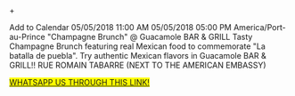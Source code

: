 
<!-- AddEvent script -->
<script type="text/javascript" src="https://addevent.com/libs/atc/1.6.1/atc.min.js" async defer></script>

<!-- Go to www.addthis.com/dashboard to customize your tools -->
+<script type="text/javascript" src="//s7.addthis.com/js/300/addthis_widget.js#pubid=ra-5ae0124d0ca2f50c"></script>


<!-- Button code -->
<div title="Add to Calendar" class="addeventatc" data-direct="google">
    Add to Calendar
    <span class="start">05/05/2018 11:00 AM</span>
    <span class="end">05/05/2018 05:00 PM</span>
    <span class="timezone">America/Port-au-Prince</span>
    <span class="title">"Champagne Brunch" @ Guacamole BAR & GRILL </span>
    <span class="description">Tasty Champagne Brunch featuring real Mexican food to commemorate "La batalla de puebla". Try authentic Mexican flavors in Guacamole BAR & GRILL!!</span>
    <span class="location">RUE ROMAIN TABARRE (NEXT TO THE AMERICAN EMBASSY)</span>
</div>


<mark><a href="https://api.whatsapp.com/send?phone=+5215575678721&text=Hi, I contacted you Through your cinco de mayo website." class="social-icon whatsapp">WHATSAPP US THROUGH THIS LINK! </a></mark>
